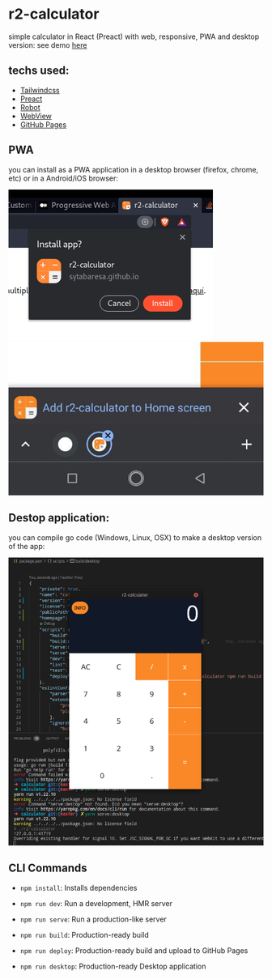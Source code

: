 # r2-calculator

simple calculator in React (Preact) with web, responsive, PWA and desktop version: see demo [here](https://sytabaresa.github.io/r2-calculator/)

## techs used:
- [Tailwindcss](https://tailwindcss.com/)
- [Preact](https://preactjs.com/)
- [Robot](https://thisrobot.life/)
- [WebView](https://github.com/WebView/webview)
- [GitHub Pages](https://pages.github.com/)


## PWA

you can install as a PWA application in a desktop browser (firefox, chrome, etc) or in a Android/iOS browser:

![pwa-desktop](./images/pwa-desktop.png)
![pwa-mobile](./images/pwa-mobile.png)

## Destop application:

you can compile go code (Windows, Linux, OSX) to make a desktop version of the app:

![destop-image](./images/desktop.png)

## CLI Commands
*   `npm install`: Installs dependencies

*   `npm run dev`: Run a development, HMR server

*   `npm run serve`: Run a production-like server

*   `npm run build`: Production-ready build

+   `npm run deploy`: Production-ready build and upload to GitHub Pages

+   `npm run desktop`: Production-ready Desktop application

<!-- *   `npm run lint`: Pass TypeScript files using ESLint -->

<!-- *   `npm run test`: Run Jest and Enzyme with
    [`enzyme-adapter-preact-pure`](https://github.com/preactjs/enzyme-adapter-preact-pure) for
    your tests -->


<!-- For detailed explanation on how things work, checkout the [CLI Readme](https://github.com/developit/preact-cli/blob/master/README.md). -->
